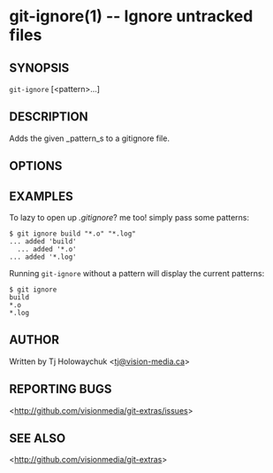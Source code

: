 git-ignore(1) -- Ignore untracked files
=======================================

## SYNOPSIS

`git-ignore` [&lt;pattern&gt;...]

## DESCRIPTION

Adds the given _pattern_s to a gitignore file.

## OPTIONS

## EXAMPLES

 To lazy to open up _.gitignore_? me too! simply pass some patterns:

    $ git ignore build "*.o" "*.log"
  	... added 'build'
	  ... added '*.o'
  	... added '*.log'

 Running `git-ignore` without a pattern will display the current patterns:

    $ git ignore
    build
    *.o
    *.log 

## AUTHOR

Written by Tj Holowaychuk &lt;<tj@vision-media.ca>&gt;

## REPORTING BUGS

&lt;<http://github.com/visionmedia/git-extras/issues>&gt;

## SEE ALSO

&lt;<http://github.com/visionmedia/git-extras>&gt;
